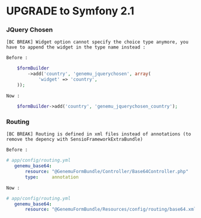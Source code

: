 UPGRADE to Symfony 2.1
======================

### JQuery Chosen

    [BC BREAK] Widget option cannot specify the choice type anymore, you have to append the widget in the type name instead :

    Before :
``` php
    $formBuilder
        ->add('country', 'genemu_jquerychosen', array(
            'widget' => 'country',
    ));
```
    Now :
``` php
    $formBuilder->add('country', 'genemu_jquerychosen_country');
```

### Routing

    [BC BREAK] Routing is defined in xml files instead of annotations (to remove the depency with SensioFrameworkExtraBundle)

    Before :
 ``` yml
# app/config/routing.yml
    genemu_base64:
        resource: "@GenemuFormBundle/Controller/Base64Controller.php"
        type:     annotation
 ```
    Now :
 ``` yml
# app/config/routing.yml
    genemu_base64:
        resource: "@GenemuFormBundle/Resources/config/routing/base64.xml"
 ```
